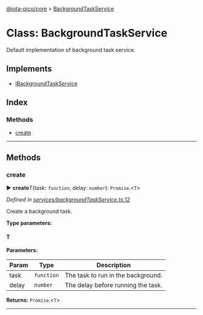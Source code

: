 [@iota-pico/core](../README.md) > [BackgroundTaskService](../classes/backgroundtaskservice.md)



# Class: BackgroundTaskService


Default implementation of background task service.

## Implements

* [IBackgroundTaskService](../interfaces/ibackgroundtaskservice.md)

## Index

### Methods

* [create](backgroundtaskservice.md#create)



---
## Methods
<a id="create"></a>

###  create

► **create**T(task: *`function`*, delay: *`number`*): `Promise`.<`T`>



*Defined in [services/backgroundTaskService.ts:12](https://github.com/iotaeco/iota-pico-core/blob/165c7c3/src/services/backgroundTaskService.ts#L12)*



Create a background task.


**Type parameters:**

#### T 
**Parameters:**

| Param | Type | Description |
| ------ | ------ | ------ |
| task | `function`   |  The task to run in the background. |
| delay | `number`   |  The delay before running the task. |





**Returns:** `Promise`.<`T`>





___


